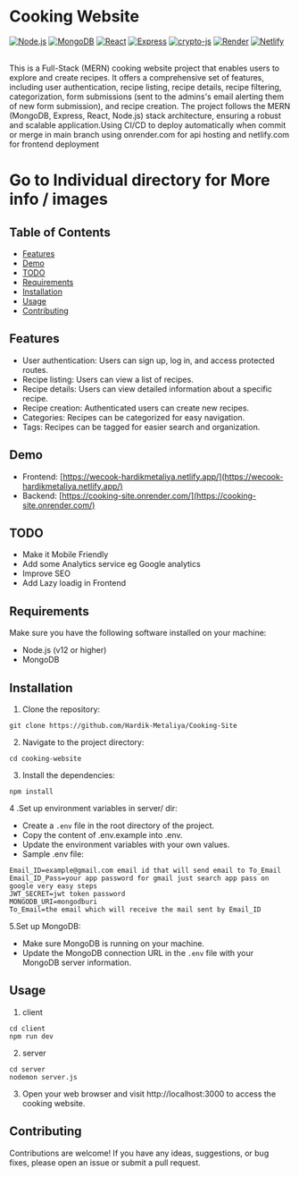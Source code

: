 # Cooking Website

[![Node.js](https://img.shields.io/badge/Node.js-v12%2B-brightgreen)](https://nodejs.org/)
[![MongoDB](https://img.shields.io/badge/MongoDB-Database-brightgreen)](https://www.mongodb.com/)
[![React](https://img.shields.io/badge/React-Frontend-blue)](https://reactjs.org/)
[![Express](https://img.shields.io/badge/Express-Backend-blue)](https://expressjs.com/)
[![crypto-js](https://img.shields.io/badge/crypto--js-Encryption-orange)](https://www.npmjs.com/package/crypto-js)
[![Render](https://img.shields.io/badge/Render-CI%2FCD-lightgrey)](https://render.com/)
[![Netlify](https://img.shields.io/badge/Netlify-CI%2FCD-lightgrey)](https://www.netlify.com/)

<br>
This is a Full-Stack (MERN) cooking website project that enables users to explore and create recipes. It offers a comprehensive set of features, including user authentication, recipe listing, recipe details, recipe filtering, categorization, form submissions (sent to the admins's email alerting them of new form submission), and recipe creation. The project follows the MERN (MongoDB, Express, React, Node.js) stack architecture, ensuring a robust and scalable application.Using CI/CD to deploy automatically when commit or merge in main branch using onrender.com for api hosting and netlify.com for frontend deployment

# Go to Individual directory for More info / images

## Table of Contents

- [Features](#features)
- [Demo](#demo)
- [TODO](#todo)
- [Requirements](#requirements)
- [Installation](#installation)
- [Usage](#usage)
- [Contributing](#contributing)

## Features

- User authentication: Users can sign up, log in, and access protected routes.
- Recipe listing: Users can view a list of recipes.
- Recipe details: Users can view detailed information about a specific recipe.
- Recipe creation: Authenticated users can create new recipes.
- Categories: Recipes can be categorized for easy navigation.
- Tags: Recipes can be tagged for easier search and organization.

## Demo

- Frontend: [https://wecook-hardikmetaliya.netlify.app/](https://wecook-hardikmetaliya.netlify.app/)
- Backend: [https://cooking-site.onrender.com/](https://cooking-site.onrender.com/)

## TODO

- Make it Mobile Friendly
- Add some Analytics service eg Google analytics
- Improve SEO
- Add Lazy loadig in Frontend

## Requirements

Make sure you have the following software installed on your machine:

- Node.js (v12 or higher)
- MongoDB

## Installation

1. Clone the repository:

```
git clone https://github.com/Hardik-Metaliya/Cooking-Site
```

2. Navigate to the project directory:

```
cd cooking-website
```

3. Install the dependencies:

```
npm install
```

4 .Set up environment variables in server/ dir:

- Create a `.env` file in the root directory of the project.
- Copy the content of .env.example into .env.
- Update the environment variables with your own values.
- Sample .env file:

```
Email_ID=example@gmail.com email id that will send email to To_Email
Email_ID_Pass=your app password for gmail just search app pass on google very easy steps
JWT_SECRET=jwt token password
MONGODB_URI=mongodburi
To_Email=the email which will receive the mail sent by Email_ID
```

5.Set up MongoDB:

- Make sure MongoDB is running on your machine.
- Update the MongoDB connection URL in the `.env` file with your MongoDB server information.

## Usage

1. client

```
cd client
npm run dev

```

2. server

```
cd server
nodemon server.js
```

3. Open your web browser and visit http://localhost:3000 to access the cooking website.

## Contributing

Contributions are welcome! If you have any ideas, suggestions, or bug fixes, please open an issue or submit a pull request.
